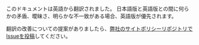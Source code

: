 このドキュメントは英語から翻訳されました。 日本語版と英語版との間に何らかの矛盾、曖昧さ、明らかな不一致がある場合、英語版が優先されます。

翻訳の改善についての提案がありましたら、<a href="https://github.com/github/site-policy/issues">弊社のサイトポリシーリポジトリでIssueを投稿</a>してください。

